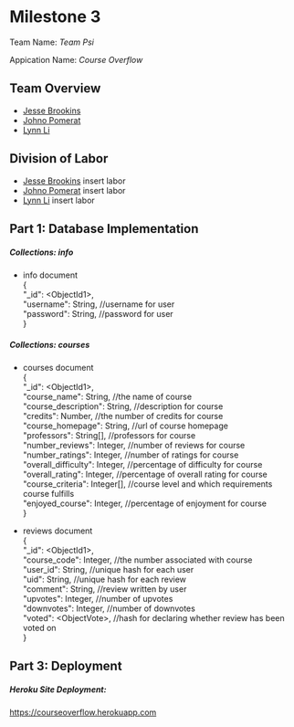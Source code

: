 # Milestone 3

Team Name: *Team Psi*

Appication Name: *Course Overflow*

## Team Overview
* [Jesse Brookins](https://github.com/Merlin1A)
* [Johno Pomerat](https://github.com/sperek27)
* [Lynn Li](https://github.com/lynnli0)

## Division of Labor
* [Jesse Brookins](https://github.com/Merlin1A)
insert labor
* [Johno Pomerat](https://github.com/sperek27)
insert labor
* [Lynn Li](https://github.com/lynnli0)
insert labor

## Part 1: Database Implementation

##### Collections: info
* info document <br />
{ <br />
  "_id": \<ObjectId1>\,<br />
  "username": String, //username for user<br />
  "password": String, //password for user <br />
}

##### Collections: courses
*  courses document <br />
{ <br />
  "_id": \<ObjectId1>\,<br />
  "course_name": String, //the name of course<br />
  "course_description": String, //description for course <br />
  "credits": Number, //the number of credits for course<br />
  "course_homepage": String, //url of course homepage <br />
  "professors": String[], //professors for course <br />
  "number_reviews": Integer, //number of reviews for course <br />
  "number_ratings": Integer, //number of ratings for course <br />
  "overall_difficulty": Integer, //percentage of difficulty for course <br />
  "overall_rating": Integer, //percentage of overall rating for course <br />
  "course_criteria": Integer[], //course level and which requirements course fulfills <br />
  "enjoyed_course": Integer, //percentage of enjoyment for course <br />
}

* reviews document <br />
{ <br />
  "_id": \<ObjectId1>\,<br />
  "course_code": Integer, //the number associated with course<br />
  "user_id": String, //unique hash for each user <br />
  "uid": String, //unique hash for each review <br />
  "comment": String, //review written by user<br />
  "upvotes": Integer, //number of upvotes<br />
  "downvotes": Integer, //number of downvotes <br />
  "voted": \<ObjectVote>\, //hash for declaring whether review has been voted on <br />
}


## Part 3: Deployment

##### Heroku Site Deployment:
https://courseoverflow.herokuapp.com
